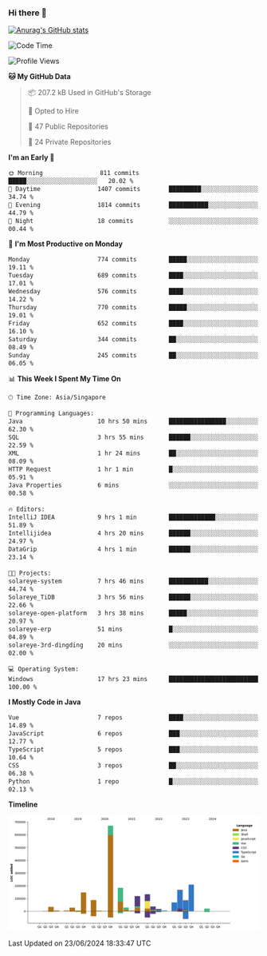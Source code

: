 ### Hi there 👋

[![Anurag's GitHub stats](https://github-readme-stats.vercel.app/api?username=xiumu2017&show_icons=true&theme=radical)](https://github.com/anuraghazra/github-readme-stats)

<!--
**xiumu2017/xiumu2017** is a ✨ _special_ ✨ repository because its `README.md` (this file) appears on your GitHub profile.

Here are some ideas to get you started:

- 🔭 I’m currently working on ...
- 🌱 I’m currently learning ...
- 👯 I’m looking to collaborate on ...
- 🤔 I’m looking for help with ...
- 💬 Ask me about ...
- 📫 How to reach me: ...
- 😄 Pronouns: ...
- ⚡ Fun fact: ...
-->

<!--START_SECTION:waka-->
![Code Time](http://img.shields.io/badge/Code%20Time-2%2C170%20hrs%2052%20mins-blue)

![Profile Views](http://img.shields.io/badge/Profile%20Views-0-blue)

**🐱 My GitHub Data** 

> 📦 207.2 kB Used in GitHub's Storage 
 > 
> 💼 Opted to Hire
 > 
> 📜 47 Public Repositories 
 > 
> 🔑 24 Private Repositories 
 > 
**I'm an Early 🐤** 

```text
🌞 Morning                811 commits         █████░░░░░░░░░░░░░░░░░░░░   20.02 % 
🌆 Daytime                1407 commits        █████████░░░░░░░░░░░░░░░░   34.74 % 
🌃 Evening                1814 commits        ███████████░░░░░░░░░░░░░░   44.79 % 
🌙 Night                  18 commits          ░░░░░░░░░░░░░░░░░░░░░░░░░   00.44 % 
```
📅 **I'm Most Productive on Monday** 

```text
Monday                   774 commits         █████░░░░░░░░░░░░░░░░░░░░   19.11 % 
Tuesday                  689 commits         ████░░░░░░░░░░░░░░░░░░░░░   17.01 % 
Wednesday                576 commits         ████░░░░░░░░░░░░░░░░░░░░░   14.22 % 
Thursday                 770 commits         █████░░░░░░░░░░░░░░░░░░░░   19.01 % 
Friday                   652 commits         ████░░░░░░░░░░░░░░░░░░░░░   16.10 % 
Saturday                 344 commits         ██░░░░░░░░░░░░░░░░░░░░░░░   08.49 % 
Sunday                   245 commits         ██░░░░░░░░░░░░░░░░░░░░░░░   06.05 % 
```


📊 **This Week I Spent My Time On** 

```text
🕑︎ Time Zone: Asia/Singapore

💬 Programming Languages: 
Java                     10 hrs 50 mins      ████████████████░░░░░░░░░   62.30 % 
SQL                      3 hrs 55 mins       ██████░░░░░░░░░░░░░░░░░░░   22.59 % 
XML                      1 hr 24 mins        ██░░░░░░░░░░░░░░░░░░░░░░░   08.09 % 
HTTP Request             1 hr 1 min          █░░░░░░░░░░░░░░░░░░░░░░░░   05.91 % 
Java Properties          6 mins              ░░░░░░░░░░░░░░░░░░░░░░░░░   00.58 % 

🔥 Editors: 
IntelliJ IDEA            9 hrs 1 min         █████████████░░░░░░░░░░░░   51.89 % 
Intellijidea             4 hrs 20 mins       ██████░░░░░░░░░░░░░░░░░░░   24.97 % 
DataGrip                 4 hrs 1 min         ██████░░░░░░░░░░░░░░░░░░░   23.14 % 

🐱‍💻 Projects: 
solareye-system          7 hrs 46 mins       ███████████░░░░░░░░░░░░░░   44.74 % 
Solareye_TiDB            3 hrs 56 mins       ██████░░░░░░░░░░░░░░░░░░░   22.66 % 
solareye-open-platform   3 hrs 38 mins       █████░░░░░░░░░░░░░░░░░░░░   20.97 % 
solareye-erp             51 mins             █░░░░░░░░░░░░░░░░░░░░░░░░   04.89 % 
solareye-3rd-dingding    20 mins             ░░░░░░░░░░░░░░░░░░░░░░░░░   02.00 % 

💻 Operating System: 
Windows                  17 hrs 23 mins      █████████████████████████   100.00 % 
```

**I Mostly Code in Java** 

```text
Vue                      7 repos             ████░░░░░░░░░░░░░░░░░░░░░   14.89 % 
JavaScript               6 repos             ███░░░░░░░░░░░░░░░░░░░░░░   12.77 % 
TypeScript               5 repos             ███░░░░░░░░░░░░░░░░░░░░░░   10.64 % 
CSS                      3 repos             ██░░░░░░░░░░░░░░░░░░░░░░░   06.38 % 
Python                   1 repo              █░░░░░░░░░░░░░░░░░░░░░░░░   02.13 % 
```



**Timeline**

![Lines of Code chart](https://raw.githubusercontent.com/xiumu2017/xiumu2017/main/assets/bar_graph.png)


 Last Updated on 23/06/2024 18:33:47 UTC
<!--END_SECTION:waka-->
